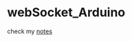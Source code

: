 # webSocket_Arduino
check my [notes](https://peridot-harmonica-c3d.notion.site/Connected-Device-Interface-e87df63ba3784132bdd54f0e1df06c82)
